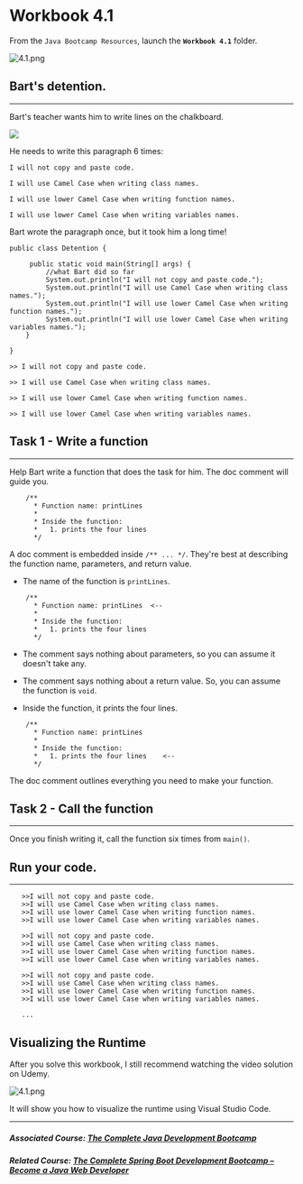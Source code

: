 # Workbook 4.1

From the `Java Bootcamp Resources`, launch the **`Workbook 4.1`** folder.

![4.1.png](https://firebasestorage.googleapis.com/v0/b/learnthepart-75aed.appspot.com/o/images%2Ffd25dd4b-b35e-494b-8047-538810d195f7?alt=media&token=7958b1a6-d720-43a2-8ca8-751f0dfab896)

## Bart's detention.
-----------------

Bart's teacher wants him to write lines on the chalkboard.

![](https://firebasestorage.googleapis.com/v0/b/learnthepart-75aed.appspot.com/o/images%2F424fd671-c678-4500-8fb7-a433e299ce8b?alt=media&token=a5cef804-8af3-4511-80d7-6185e6885d9c)

He needs to write this paragraph 6 times:

`I will not copy and paste code.`

`I will use Camel Case when writing class names.` 

`I will use lower Camel Case when writing function names.`

`I will use lower Camel Case when writing variables names.`

Bart wrote the paragraph once, but it took him a long time!

```
public class Detention {

     public static void main﻿(﻿String[] args﻿) {
         //what Bart did so far
         System.out.﻿println﻿(﻿"I will not copy and paste code."﻿)﻿;
         System.out.﻿println﻿(﻿"I will use Camel Case when writing class names."﻿)﻿;
         System.out.﻿println﻿(﻿"I will use lower Camel Case when writing function names."﻿)﻿;
         System.out.﻿println﻿(﻿"I will use lower Camel Case when writing variables names."﻿)﻿;
    }

}
```

`>> I will not copy and paste code.`

`>> I will use Camel Case when writing class names. `

`>> I will use lower Camel Case when writing function names. `

`>> I will use lower Camel Case when writing variables names.`

## Task 1 - Write a function
-------------------------

Help Bart write a function that does the task for him. The doc comment will guide you.

```
    /**
      * Function name: printLines
      *
      * Inside the function:
      *   1. prints the four lines
      */
```

A doc comment is embedded inside `/** ... */`. They're best at describing the function name, parameters, and return value.

- The name of the function is `printLines`.

```
    /**
      * Function name: printLines  <--
      *
      * Inside the function:
      *   1. prints the four lines
      */
```

- The comment says nothing about parameters, so you can assume it doesn't take any.

- The comment says nothing about a return value. So, you can assume the function is `void`.

- Inside the function, it prints the four lines.

```
    /**
      * Function name: printLines
      *
      * Inside the function:
      *   1. prints the four lines    <--
      */
```

The doc comment outlines everything you need to make your function.

## Task 2 - Call the function
--------------------------

Once you finish writing it, call the function six times from `main()`.

## Run your code.
--------------


```
   >>I will not copy and paste code.
   >>I will use Camel Case when writing class names.
   >>I will use lower Camel Case when writing function names.
   >>I will use lower Camel Case when writing variables names.

   >>I will not copy and paste code.
   >>I will use Camel Case when writing class names. 
   >>I will use lower Camel Case when writing function names.
   >>I will use lower Camel Case when writing variables names.
   
   >>I will not copy and paste code.
   >>I will use Camel Case when writing class names.
   >>I will use lower Camel Case when writing function names.
   >>I will use lower Camel Case when writing variables names.

   ...
```
## Visualizing the Runtime

After you solve this workbook, I still recommend watching the video solution on Udemy.

![4.1.png](https://firebasestorage.googleapis.com/v0/b/learnthepart-75aed.appspot.com/o/images%2F90894acf-190f-4e46-bd25-d0fa6b075b5d?alt=media&token=d5b69c48-f1f6-404e-a05f-8f4fbb3f98c7)

It will show you how to visualize the runtime using Visual Studio Code.

----------

##### Associated Course: [The Complete Java Development Bootcamp](https://udemy-redirect-app.herokuapp.com/java)
##### Related Course: [The Complete Spring Boot Development Bootcamp – Become a Java Web Developer](https://udemy-redirect-app.herokuapp.com/spring)
